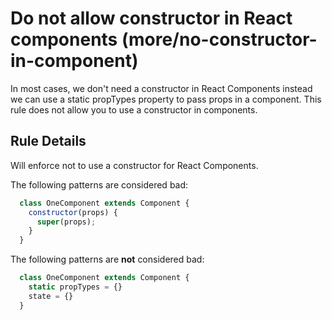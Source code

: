 # Do not allow constructor in React components (more/no-constructor-in-component)

In most cases, we don't need a constructor in React Components instead we can use a static propTypes property to pass props in a component. This rule does not allow you to use a constructor in components.

## Rule Details

Will enforce not to use a constructor for React Components.

The following patterns are considered bad:
```jsx
  class OneComponent extends Component {
    constructor(props) {
      super(props);
    }
  }
```

The following patterns are **not** considered bad:
```jsx
  class OneComponent extends Component {
    static propTypes = {}
    state = {}
  }
```

